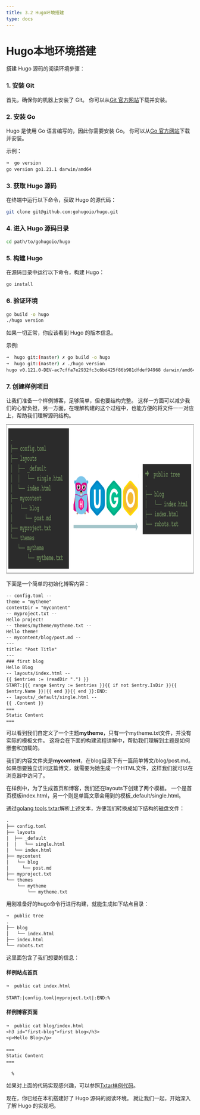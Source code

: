```yaml
---
title: 3.2 Hugo环境搭建
type: docs
---
```



# Hugo本地环境搭建

搭建 Hugo 源码的阅读环境步骤：

### 1. 安装 Git

首先，确保你的机器上安装了 Git。
你可以从[Git 官方网站](https://git-scm.com/)下载并安装。

### 2. 安装 Go

Hugo 是使用 Go 语言编写的，因此你需要安装 Go。
你可以从[Go 官方网站](https://golang.org/)下载并安装。

示例：
```bash
➜  go version
go version go1.21.1 darwin/amd64
```

### 3. 获取 Hugo 源码

在终端中运行以下命令，获取 Hugo 的源代码：

```bash
git clone git@github.com:gohugoio/hugo.git
```

### 4. 进入 Hugo 源码目录

```bash
cd path/to/gohugoio/hugo
```

### 5. 构建 Hugo

在源码目录中运行以下命令，构建 Hugo：

```bash
go install
```

### 6. 验证环境

```bash
go build -o hugo
./hugo version
```

如果一切正常，你应该看到 Hugo 的版本信息。

示例:
```bash
➜  hugo git:(master) ✗ go build -o hugo
➜  hugo git:(master) ✗ ./hugo version
hugo v0.121.0-DEV-ac7cffa7e2932fc3c6bd425f86b981dfdef94968 darwin/amd64 BuildDate=2023-11-08T11:32:02Z
```

### 7. 创建样例项目

让我们准备一个样例博客，足够简单，但也要结构完整。
这样一方面可以减少我们的心智负担，另一方面，在理解构建的这个过程中，也能方便的将文件一一对应上，帮助我们理解源码结构。

<img src="./images/goal.svg" alt="goal" height="400"/>

下面是一个简单的初始化博客内容：
```
-- config.toml --
theme = "mytheme"
contentDir = "mycontent"
-- myproject.txt --
Hello project!
-- themes/mytheme/mytheme.txt --
Hello theme!
-- mycontent/blog/post.md --
---
title: "Post Title"
---
### first blog
Hello Blog
-- layouts/index.html --
{{ $entries := (readDir ".") }}
START:|{{ range $entry := $entries }}{{ if not $entry.IsDir }}{{ $entry.Name }}|{{ end }}{{ end }}:END:
-- layouts/_default/single.html --
{{ .Content }}
===
Static Content
===

```

可以看到我们自定义了一个主题**mytheme**，只有一个mytheme.txt文件，并没有实际的模板文件。
这将会在下面的构建流程讲解中，帮助我们理解到主题是如何嵌套和加载的。

我们的内容文件夹是**mycontent**，在blog目录下有一篇简单博文/blog/post.md。
如果想要独立访问这篇博文，就需要为她生成一个HTML文件，这样我们就可以在浏览器中访问了。

在样例中，为了生成首页和博客，我们还在layouts下创建了两个模板。
一个是首页模板index.html，另一个则是单篇文章会用到的模板_default/single.html。

通过[golang tools txtar](https://pkg.go.dev/golang.org/x/tools/txtar)解析上述文本，方便我们转换成如下结构的磁盘文件：

```
.
├── config.toml
├── layouts
│  ├── _default
│  │   └── single.html
│  └── index.html
├── mycontent
│   └── blog
│     └── post.md
├── myproject.txt
└── themes
    └── mytheme
        └── mytheme.txt
```

用刚准备好的hugo命令行进行构建，就能生成如下站点目录：

```
➜  public tree
.
├── blog
│   └── index.html
├── index.html
└── robots.txt
```

这里面包含了我们想要的信息：

#### 样例站点首页
```
➜  public cat index.html

START:|config.toml|myproject.txt|:END:%
```

#### 样例博客页面

```
➜  public cat blog/index.html
<h3 id="first-blog">first blog</h3>
<p>Hello Blog</p>

===
Static Content
===

  %
```

如果对上面的代码实现感兴趣，可以参照[Txtar样例代码](https://c.sunwei.xyz/txtar.html)。

现在，你已经在本机搭建好了 Hugo 源码的阅读环境。
就让我们一起，开始深入了解 Hugo 的实现吧。
